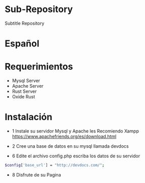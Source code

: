 # Sub-Repository
Subtitle Repository
# Español
# Requerimientos
* Mysql Server
* Apache Server 
* Rust Server
* Oxide Rust
# Instalación
* 1 Instale su servidor Mysql y Apache les Recomiendo Xampp https://www.apachefriends.org/es/download.html
* 2 Cree una base de datos en su mysql llamada devdocs

* 6 Edite el archivo config.php escriba los datos de su servidor
```bash
$config['base_url'] = "http://devdocs.com/";
```

* 8 Disfrute de su Pagina